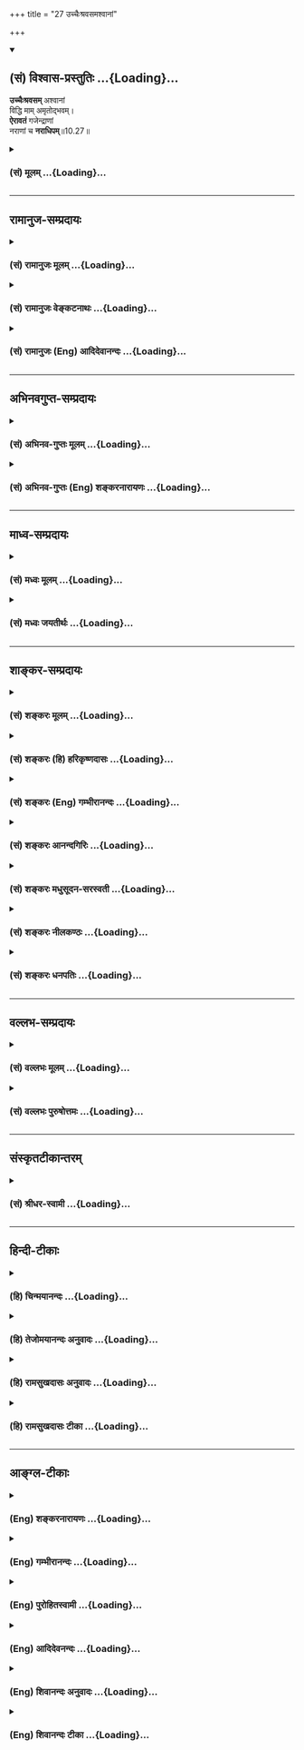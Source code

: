 +++
title = "27 उच्चैःश्रवसमश्वानां"

+++
<div class="js_include" newlevelforh1="2" title="(सं) विश्वास-प्रस्तुतिः" unfilled url="/mahAbhAratam/shlokashaH/06-bhIShma-parva/03-bhagavad-gItA-parva/saMskRtam/vishvAsa-prastutiH/10_vibhUti-vistAra-yoga/27_uchchaiHshravasam.md">
<details open><summary><h2>(सं) विश्वास-प्रस्तुतिः ...{Loading}...</h2></summary>

**उच्चैःश्रवसम्** अश्वानां  
विद्धि माम् अमृतोद्भवम्।  
**ऐरावतं** गजेन्द्राणां  
नराणां च **नराधिपम्**॥10.27॥
</details>
</div>
<div class="js_include collapsed" newlevelforh1="3" title="(सं) मूलम्" unfilled url="/mahAbhAratam/shlokashaH/06-bhIShma-parva/03-bhagavad-gItA-parva/saMskRtam/mUlam/10_vibhUti-vistAra-yoga/27_uchchaiHshravasam.md">
<details><summary><h3>(सं) मूलम् ...{Loading}...</h3></summary>

उच्चैःश्रवसमश्वानां विद्धि माममृतोद्भवम्।  
ऐरावतं गजेन्द्राणां नराणां च नराधिपम्।।10.27।।
</details>
</div>


_________________
## रामानुज-सम्प्रदायः
<div class="js_include collapsed" newlevelforh1="3" title="(सं) रामानुजः मूलम्" unfilled url="/mahAbhAratam/shlokashaH/06-bhIShma-parva/03-bhagavad-gItA-parva/saMskRtam/rAmAnujaH/mUlam/10_vibhUti-vistAra-yoga/27_uchchaiHshravasam.md">
<details><summary><h3>(सं) रामानुजः मूलम् ...{Loading}...</h3></summary>

।।10.27।। सर्वेषाम् **अश्वानां** मध्ये **अमृतमथनोद्भवम् उच्चैःश्रवसं मां
विद्धि। गजेन्द्राणां** सर्वेषां मध्येः अमृतमथनोद्भवम् **ऐरावतं** मां
विद्धि। अमृतोद्भवम् इति ऐरावतस्य अपि विशेषणम्। **नराणां** मध्ये राजानं
मां विद्धि।

</details>
</div>
<div class="js_include collapsed" newlevelforh1="3" title="(सं) रामानुजः वेङ्कटनाथः" unfilled url="/mahAbhAratam/shlokashaH/06-bhIShma-parva/03-bhagavad-gItA-parva/saMskRtam/rAmAnujaH/venkaTanAthaH/10_vibhUti-vistAra-yoga/27_uchchaiHshravasam.md">
<details><summary><h3>(सं) रामानुजः वेङ्कटनाथः ...{Loading}...</h3></summary>

  
  
।।10.27।। अमृतोद्भवम् इति जन्मतः प्रकर्षसूचनम्। अमृतमत्र जलं
मथ्यमानावस्था सुधैव वा। गजेन्द्रशब्देन दिग्गजा विवक्षिताः। तेषु
प्रधानतया दिक्पालेश्वरस्य शचीपतेरौपवाह्य ऐरावतः। अमृतोद्भवत्वं च
काकाक्षिन्यायादैरावतेऽप्यन्वेतव्यम्। रथन्तरसामोद्भवत्वं वा द्रष्टव्यम्।
नराधिपशब्देनैव निर्वाहकत्वलक्षणोऽतिशयः सिद्धः।  
  

</details>
</div>
<div class="js_include collapsed" newlevelforh1="3" title="(सं) रामानुजः (Eng) आदिदेवानन्दः" unfilled url="/mahAbhAratam/shlokashaH/06-bhIShma-parva/03-bhagavad-gItA-parva/saMskRtam/rAmAnujaH/english/AdidevAnandaH/10_vibhUti-vistAra-yoga/27_uchchaiHshravasam.md">
<details><summary><h3>(सं) रामानुजः (Eng) आदिदेवानन्दः ...{Loading}...</h3></summary>

10.26 - 10.29 Of trees I am Asvattha which is worthy of worship. Of celestial seers I am Narada. Kamadhuk is the divine cow. I am Kandarpa,
the cause of progeny. Sarpas are single-headed snakes while Nagas are many-headed snakes. Aatic creatures are known as Yadamsi. Of them I am Varuna. Of subdures, I am Yama, the son of the sun-god.

</details>
</div>


_________________
## अभिनवगुप्त-सम्प्रदायः
<div class="js_include collapsed" newlevelforh1="3" title="(सं) अभिनव-गुप्तः मूलम्" unfilled url="/mahAbhAratam/shlokashaH/06-bhIShma-parva/03-bhagavad-gItA-parva/saMskRtam/abhinava-guptaH/mUlam/10_vibhUti-vistAra-yoga/27_uchchaiHshravasam.md">
<details><summary><h3>(सं) अभिनव-गुप्तः मूलम् ...{Loading}...</h3></summary>

।।10.19 -- 10.42।। हन्त ते कथयिष्यामीत्यादि जगत्स्थित इत्यन्तम्। अहमात्मा
(श्लो. 20) इत्यनेन व्यवच्छेदं वारयति। अन्यथा स्थावराणां हिमालय
इत्यादिवाक्येषु हिमालय एव भगवान् नान्य इति व्यवच्छेदेन;
निर्विभागत्वाभावात् ब्रह्मदर्शनं खण्डितम् अभविष्यत्। यतो यस्याखण्डाकारा
व्याप्तिस्तथा चेतसि न उपारोहति; तां च \[यो\] जिज्ञासति
तस्यायमुपदेशग्रन्थः। तथाहि उपसंहारे ( उपसंहारेण)
भेदाभेदवादं,यद्यद्विभूतिमत्सत्त्वम् (श्लो -- 41) इत्यनेनाभिधाय;
पश्चादभेदमेवोपसंहरति अथवा बहुनैतेन -- विष्टभ्याहमिदं -- एकांशेन जगत्
स्थितः (श्लो -- 42) इति। उक्तं हि -- पादोऽस्य विश्वा भूतानि
त्रिपादस्यामृतं दिवि।। इति -- RV; X; 90; 3प्रजानां सृष्टिहेतुः सर्वमिदं
भगवत्तत्त्वमेव तैस्तेर्विचित्रै रूपैर्भाव्यमानं +++(S
तत्त्वमेतैस्तैर्विचित्रैः रूपैः ; N -- विचित्ररूपै -- )+++ सकलस्य +++(S;N
सकलमस्य)+++ विषयतां यातीति।

</details>
</div>
<div class="js_include collapsed" newlevelforh1="3" title="(सं) अभिनव-गुप्तः (Eng) शङ्करनारायणः" unfilled url="/mahAbhAratam/shlokashaH/06-bhIShma-parva/03-bhagavad-gItA-parva/saMskRtam/abhinava-guptaH/english/shankaranArAyaNaH/10_vibhUti-vistAra-yoga/27_uchchaiHshravasam.md">
<details><summary><h3>(सं) अभिनव-गुप्तः (Eng) शङ्करनारायणः ...{Loading}...</h3></summary>

10.27 See Comment under 10.42

</details>
</div>


_________________
## माध्व-सम्प्रदायः
<div class="js_include collapsed" newlevelforh1="3" title="(सं) मध्वः मूलम्" unfilled url="/mahAbhAratam/shlokashaH/06-bhIShma-parva/03-bhagavad-gItA-parva/saMskRtam/madhvaH/mUlam/10_vibhUti-vistAra-yoga/27_uchchaiHshravasam.md">
<details><summary><h3>(सं) मध्वः मूलम् ...{Loading}...</h3></summary>

।।10.26 -- 10.27।। सुखरूपः पाल्यते लीयते च जगदनेनेति कपिलः। प्रीतिः सुखं
कमानन्दः इत्यभिधानात् प्राणो ब्रह्म कं ब्रह्म खं ब्रह्म \[छां.उ.4।10।5\]
इति च। ऋषिं प्रसूतं कपिलं यस्तमग्रे ज्ञानैर्बिभर्ति (ज्ञा) जायमानं च
पश्येत् \[श्वे.उ.5।2\] सुखादनन्तात्पालनाल्लीयनाच्च यं वै देवं
कपिलमुदाहरन्ति इति,(सामवेदे) बाभ्रव्यशाखायाम्।

</details>
</div>
<div class="js_include collapsed" newlevelforh1="3" title="(सं) मध्वः जयतीर्थः" unfilled url="/mahAbhAratam/shlokashaH/06-bhIShma-parva/03-bhagavad-gItA-parva/saMskRtam/madhvaH/jayatIrthaH/10_vibhUti-vistAra-yoga/27_uchchaiHshravasam.md">
<details><summary><h3>(सं) मध्वः जयतीर्थः ...{Loading}...</h3></summary>

।।10.26 -- 10.27।। सिद्धानां कपिलो मुनिः इति कपिलशब्दं व्याचष्टे --
**सुखे**ति। सुखरूप इति कः; पाल्यते जगदनेनेति पिः;पा रक्षणे
\[धा.पा.2।46\] इत्यतः किः; लीयते जगदनेनेति लः। ली श्लेषणे \[धा.पा.9।29\]
इत्यस्माड्डःला आदाने \[धा.पा.2।48\] इत्यतो वाकः। ततः कर्मधारयः। कशब्दस्य
सुखवाचित्वेऽभिधानं प्रयोगं च पठति -- **प्रीतिरि**ति। समग्रार्थे
श्रुतिमाह -- **ऋषिमि**ति। तं भगवन्तमृषिं कपिलं च पश्येत्। कथमृषिः
सर्वज्ञत्वात्; इत्युच्यते। यः प्रसूतं पूर्वकल्पेषु जातं जायमानं वर्तमानं
चैवमागामि च जगज्ज्ञानैर्बिभर्ति जानातीति यावत्। कथं कपिलः इत्यत उक्तं --
**सुखादि**ति। यच्छब्दद्वयस्य तमित्यनेनान्वयः।

</details>
</div>


_________________
## शाङ्कर-सम्प्रदायः
<div class="js_include collapsed" newlevelforh1="3" title="(सं) शङ्करः मूलम्" unfilled url="/mahAbhAratam/shlokashaH/06-bhIShma-parva/03-bhagavad-gItA-parva/saMskRtam/shankaraH/mUlam/10_vibhUti-vistAra-yoga/27_uchchaiHshravasam.md">
<details><summary><h3>(सं) शङ्करः मूलम् ...{Loading}...</h3></summary>

।।10.27।। --,**उच्चैःश्रवसम् अश्वानां** उच्चैःश्रवाः नाम अश्वराजः तं
**मां विद्धि** विजानीहि **अमृतोद्भवम्** अमृतनिमित्तमथनोद्भवम्।
**ऐरावतम्** इरावत्याः अपत्यं **गजेन्द्राणां** हस्तीश्वराणाम्; तम् मां
विद्धि इति अनुवर्तते। **नराणां च** मनुष्याणां **नराधिपं** राजानं मां
विद्धि जानीहि।।

</details>
</div>
<div class="js_include collapsed" newlevelforh1="3" title="(सं) शङ्करः (हि) हरिकृष्णदासः" unfilled url="/mahAbhAratam/shlokashaH/06-bhIShma-parva/03-bhagavad-gItA-parva/saMskRtam/shankaraH/hindI/harikRShNadAsaH/10_vibhUti-vistAra-yoga/27_uchchaiHshravasam.md">
<details><summary><h3>(सं) शङ्करः (हि) हरिकृष्णदासः ...{Loading}...</h3></summary>

।।10.27।। घोड़ोंमें; जो अमृतप्राप्तिके निमित्त किये हुए समुद्रमन्थनसे
उत्पन्न उच्चैःश्रवा नामक घोड़ा है; उसको तू मेरा स्वरूप समझ।
गजेन्द्रोंमें -- मुख्य हाथियोंमें -- इरावतीका पुत्र जो ऐरावत नामक हाथी
है; उसको तू मेरा स्वरूप जान और मनुष्योंमें मुझे तू राजा समझ।

</details>
</div>
<div class="js_include collapsed" newlevelforh1="3" title="(सं) शङ्करः (Eng) गम्भीरानन्दः" unfilled url="/mahAbhAratam/shlokashaH/06-bhIShma-parva/03-bhagavad-gItA-parva/saMskRtam/shankaraH/english/gambhIrAnandaH/10_vibhUti-vistAra-yoga/27_uchchaiHshravasam.md">
<details><summary><h3>(सं) शङ्करः (Eng) गम्भीरानन्दः ...{Loading}...</h3></summary>

10.27 Asvanam, among horses; viddhi, know; mam, Me; to be the horse
named Uccaihsravas; amrta-udbhavam, born of nectar-born when (the sea
was) churned (by the gods) for nectar. Airavata, the son of Iravati,
gajendranam, among the Lordly elephants; 'know Me to be so' remains
understood. And naranam, among men; know Me as the naradhipam, King of
men.

</details>
</div>
<div class="js_include collapsed" newlevelforh1="3" title="(सं) शङ्करः आनन्दगिरिः" unfilled url="/mahAbhAratam/shlokashaH/06-bhIShma-parva/03-bhagavad-gItA-parva/saMskRtam/shankaraH/AnandagiriH/10_vibhUti-vistAra-yoga/27_uchchaiHshravasam.md">
<details><summary><h3>(सं) शङ्करः आनन्दगिरिः ...{Loading}...</h3></summary>

।।10.27।। सर्ववृक्षाणामित्यत्र सर्वशब्देन वनस्पतयो गृह्यन्ते।

</details>
</div>
<div class="js_include collapsed" newlevelforh1="3" title="(सं) शङ्करः मधुसूदन-सरस्वती" unfilled url="/mahAbhAratam/shlokashaH/06-bhIShma-parva/03-bhagavad-gItA-parva/saMskRtam/shankaraH/madhusUdana-sarasvatI/10_vibhUti-vistAra-yoga/27_uchchaiHshravasam.md">
<details><summary><h3>(सं) शङ्करः मधुसूदन-सरस्वती ...{Loading}...</h3></summary>

।।10.27।। अश्वानां मध्ये उच्चैःश्रवसममृतमथनोद्भवमश्वं मां विद्धि। ऐरावतं
गजममृतमथनोद्भवं गजेन्द्राणां मध्ये मां विद्धि। नराणां च मध्ये नराधिपं
राजानं मां विद्धीत्यनुषज्यते।

</details>
</div>
<div class="js_include collapsed" newlevelforh1="3" title="(सं) शङ्करः नीलकण्ठः" unfilled url="/mahAbhAratam/shlokashaH/06-bhIShma-parva/03-bhagavad-gItA-parva/saMskRtam/shankaraH/nIlakaNThaH/10_vibhUti-vistAra-yoga/27_uchchaiHshravasam.md">
<details><summary><h3>(सं) शङ्करः नीलकण्ठः ...{Loading}...</h3></summary>

।।10.27।। अमृतोद्भवममृतमथनावसरे उद्भवो यस्य तम्।

</details>
</div>
<div class="js_include collapsed" newlevelforh1="3" title="(सं) शङ्करः धनपतिः" unfilled url="/mahAbhAratam/shlokashaH/06-bhIShma-parva/03-bhagavad-gItA-parva/saMskRtam/shankaraH/dhanapatiH/10_vibhUti-vistAra-yoga/27_uchchaiHshravasam.md">
<details><summary><h3>(सं) शङ्करः धनपतिः ...{Loading}...</h3></summary>

।।10.27।। अमृतोद्भवममृतथनोद्भवम्। इदं ऐरावतेऽपि संबन्धनीयम्। नराधिपं
राजानम्।

</details>
</div>


_________________
## वल्लभ-सम्प्रदायः
<div class="js_include collapsed" newlevelforh1="3" title="(सं) वल्लभः मूलम्" unfilled url="/mahAbhAratam/shlokashaH/06-bhIShma-parva/03-bhagavad-gItA-parva/saMskRtam/vallabhaH/mUlam/10_vibhUti-vistAra-yoga/27_uchchaiHshravasam.md">
<details><summary><h3>(सं) वल्लभः मूलम् ...{Loading}...</h3></summary>

।।10.27।। उच्चैश्श्रवसमिति। सप्तमुखाग्निरूपमश्वम्; अमृतेन समुद्भवो यस्य।
भगवत्सेवायां क्रीडोपयोगितया विभूतिः स चिन्तनीयः। तथैरावतोऽपि तदभिषेचनेन
वा। भागवतेऽपि \[स्कं.11अ.16\] विभूतिनिरूपणे तदिदमुक्तम्।
तारतम्यभेदस्त्वैच्छिकः एकवक्तृकत्वात्।

</details>
</div>
<div class="js_include collapsed" newlevelforh1="3" title="(सं) वल्लभः पुरुषोत्तमः" unfilled url="/mahAbhAratam/shlokashaH/06-bhIShma-parva/03-bhagavad-gItA-parva/saMskRtam/vallabhaH/puruShottamaH/10_vibhUti-vistAra-yoga/27_uchchaiHshravasam.md">
<details><summary><h3>(सं) वल्लभः पुरुषोत्तमः ...{Loading}...</h3></summary>

  
  
।।10.27।। अश्वानां अमृतमथने अमृतसङ्गोत्पन्नमुच्चैश्श्रवसं मदंशं विद्धि।
गजेन्द्राणां ऐरावतं विद्धि। नराणां मध्ये पालकं नरं राजानं विद्धि।  
  

</details>
</div>


_________________
## संस्कृतटीकान्तरम्
<div class="js_include collapsed" newlevelforh1="3" title="(सं) श्रीधर-स्वामी" unfilled url="/mahAbhAratam/shlokashaH/06-bhIShma-parva/03-bhagavad-gItA-parva/saMskRtam/shrIdhara-svAmI/10_vibhUti-vistAra-yoga/27_uchchaiHshravasam.md">
<details><summary><h3>(सं) श्रीधर-स्वामी ...{Loading}...</h3></summary>

।।10.27।।**उच्चैःश्रवसमिति।** अमृतार्थं
क्षीराब्धिमथनादुद्भूतमुच्चैःश्रवसं नामाश्वं मद्विभूतिं विद्धि।
अमृतोद्भवमित्येतदैरावतेऽपि संबध्यते। नराधिपं राजानं मां विद्धि।

</details>
</div>


_________________
## हिन्दी-टीकाः
<div class="js_include collapsed" newlevelforh1="3" title="(हि) चिन्मयानन्दः" unfilled url="/mahAbhAratam/shlokashaH/06-bhIShma-parva/03-bhagavad-gItA-parva/hindI/chinmayAnandaH/10_vibhUti-vistAra-yoga/27_uchchaiHshravasam.md">
<details><summary><h3>(हि) चिन्मयानन्दः ...{Loading}...</h3></summary>

।।10.27।। सुर और असुरों के द्वारा क्षीरसागर का मन्थन करके अमृत प्राप्त
करने की पौराणिक कथा सुप्रसिद्ध है। इस मन्थन की प्रकिया के समय पंखयुक्त
शक्तिशाली और समर्थ ऐसा एक अश्व प्रकट हुआ था; जिसका नाम उच्चैश्रवा था;
तथा ऐरावत नाम का एक श्वेत गज भी प्रकट हुआ था। इन दोनों को देवताओं के
राजा इन्द्र को उपहार के रूप में भेंट किया गया था। पौराणिक वर्णन के
अनुसार इस प्रकार की कुल तेरह आकर्षक वस्तुएं उस मन्थन में प्रकट हुई थीं।

</details>
</div>
<div class="js_include collapsed" newlevelforh1="3" title="(हि) तेजोमयानन्दः अनुवादः" unfilled url="/mahAbhAratam/shlokashaH/06-bhIShma-parva/03-bhagavad-gItA-parva/hindI/tejomayAnandaH/anuvAdaH/10_vibhUti-vistAra-yoga/27_uchchaiHshravasam.md">
<details><summary><h3>(हि) तेजोमयानन्दः अनुवादः ...{Loading}...</h3></summary>

।।10.27।। अश्वों में अमृत से उत्पन्न हुए उच्चैश्रवा नामक अश्व, हाथियों
में ऐरावत और मनुष्यों में राजा मुझे ही जानो।।

</details>
</div>
<div class="js_include collapsed" newlevelforh1="3" title="(हि) रामसुखदासः अनुवादः" unfilled url="/mahAbhAratam/shlokashaH/06-bhIShma-parva/03-bhagavad-gItA-parva/hindI/rAmasukhadAsaH/anuvAdaH/10_vibhUti-vistAra-yoga/27_uchchaiHshravasam.md">
<details><summary><h3>(हि) रामसुखदासः अनुवादः ...{Loading}...</h3></summary>

।।10.27।। घोड़ोंमें अमृतके साथ समुद्रसे प्रकट होनेवाले उच्चैःश्रवा नामक
घोड़ेको, श्रेष्ठ हाथियोंमें ऐरावत नामक हाथीको और मनुष्योंमें राजाको मेरी
विभूति मानो।

</details>
</div>
<div class="js_include collapsed" newlevelforh1="3" title="(हि) रामसुखदासः टीका" unfilled url="/mahAbhAratam/shlokashaH/06-bhIShma-parva/03-bhagavad-gItA-parva/hindI/rAmasukhadAsaH/TIkA/10_vibhUti-vistAra-yoga/27_uchchaiHshravasam.md">
<details><summary><h3>(हि) रामसुखदासः टीका ...{Loading}...</h3></summary>

।।10.27।।***व्याख्या--*'उच्चैःश्रवसमश्वानां विद्धि
माममृतोद्भवम्'--**समुद्रमन्थनके समय प्रकट होनेवाले चौदह रत्नोंमें
उच्चैःश्रवा घोड़ा भी एक रत्न है। यह इन्द्रका वाहन और सम्पूर्ण घोड़ोंका
राजा है। इसलिये भगवान्ने इसको अपनी विभूति बताया है।

</details>
</div>


_________________
## आङ्ग्ल-टीकाः
<div class="js_include collapsed" newlevelforh1="3" title="(Eng) शङ्करनारायणः" unfilled url="/mahAbhAratam/shlokashaH/06-bhIShma-parva/03-bhagavad-gItA-parva/english/shankaranArAyaNaH/10_vibhUti-vistAra-yoga/27_uchchaiHshravasam.md">
<details><summary><h3>(Eng) शङ्करनारायणः ...{Loading}...</h3></summary>

10.27. Of the horses, you should know Me to be the nectar-born Uccaihsravas (Indra's horse); of the best elephants, the Airavata
(Indra's elephant); and of the men, their king.

</details>
</div>
<div class="js_include collapsed" newlevelforh1="3" title="(Eng) गम्भीरानन्दः" unfilled url="/mahAbhAratam/shlokashaH/06-bhIShma-parva/03-bhagavad-gItA-parva/english/gambhIrAnandaH/10_vibhUti-vistAra-yoga/27_uchchaiHshravasam.md">
<details><summary><h3>(Eng) गम्भीरानन्दः ...{Loading}...</h3></summary>

10.27 Among horses, know Me to be Uccaihsravas, born of nectar; Airavata among the lordly elephants; and among men, the Kind of men.
\[Uccaihsravas and Airavata are respectively the divine horse and elephant of Indra.\]

</details>
</div>
<div class="js_include collapsed" newlevelforh1="3" title="(Eng) पुरोहितस्वामी" unfilled url="/mahAbhAratam/shlokashaH/06-bhIShma-parva/03-bhagavad-gItA-parva/english/purohitasvAmI/10_vibhUti-vistAra-yoga/27_uchchaiHshravasam.md">
<details><summary><h3>(Eng) पुरोहितस्वामी ...{Loading}...</h3></summary>

10.27 Know that among horses I am Pegasus, the heaven-born; among the lordly elephants I am the White one, and I am the Ruler among men.

</details>
</div>
<div class="js_include collapsed" newlevelforh1="3" title="(Eng) आदिदेवनन्दः" unfilled url="/mahAbhAratam/shlokashaH/06-bhIShma-parva/03-bhagavad-gItA-parva/english/AdidevanandaH/10_vibhUti-vistAra-yoga/27_uchchaiHshravasam.md">
<details><summary><h3>(Eng) आदिदेवनन्दः ...{Loading}...</h3></summary>

10.27 Of horses know Me to be Uccaihsravas the nectar-born. Of lordly elephants, I am Airavata, and of men, I am the monarch.

</details>
</div>
<div class="js_include collapsed" newlevelforh1="3" title="(Eng) शिवानन्दः अनुवादः" unfilled url="/mahAbhAratam/shlokashaH/06-bhIShma-parva/03-bhagavad-gItA-parva/english/shivAnandaH/anuvAdaH/10_vibhUti-vistAra-yoga/27_uchchaiHshravasam.md">
<details><summary><h3>(Eng) शिवानन्दः अनुवादः ...{Loading}...</h3></summary>

10.27 Know Me as Ucchaisravas born of nectar, among horses; among lordly elephants (I am) the Airavata; and, among men, the king.

</details>
</div>
<div class="js_include collapsed" newlevelforh1="3" title="(Eng) शिवानन्दः टीका" unfilled url="/mahAbhAratam/shlokashaH/06-bhIShma-parva/03-bhagavad-gItA-parva/english/shivAnandaH/TIkA/10_vibhUti-vistAra-yoga/27_uchchaiHshravasam.md">
<details><summary><h3>(Eng) शिवानन्दः टीका ...{Loading}...</h3></summary>

10.27 उच्चैःश्रवसम् Ucchaisravas; अश्वानम् among horses; विद्धि know;
माम् Me; अमृतोद्भवम् born of nectar;,ऐरावतम् Airavata; गजेन्द्राणाम्
among lordly elephants; नराणाम् among men; च and; नराधिपम् the king.Commentary Nectar was obtained by the gods by churning the ocean of milk. Ucchaisravas is the name of the royal horse which was born in that ocean of milk when it was churned for the nectar.Airavatam The offspring of Iravati; the elephant of Indra born at the time when the ocean of milk was churned.

</details>
</div>
